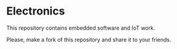 # Electronics

This repository contains embedded software and IoT work.

Please, make a fork of this repository and share it to your friends.
